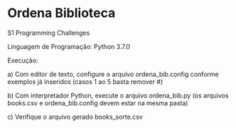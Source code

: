 # Ordena Biblioteca
S1 Programming Challenges

Linguagem de Programação: Python 3.7.0

Execução:

a) Com editor de texto, configure o arquivo ordena_bib.config conforme exemplos já inseridos (casos 1 ao 5 basta remover #)

b) Com interpretador Python, execute o arquivo ordena_bib.py (os arquivos books.csv e ordena_bib.config devem estar na mesma pasta)

c) Verifique o arquivo gerado books_sorte.csv
  
